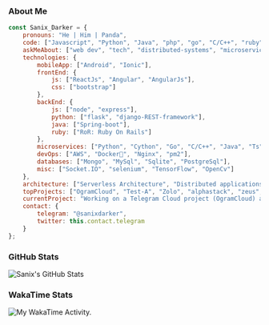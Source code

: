 ### About Me
```javascript
const Sanix_Darker = {
    pronouns: "He | Him | Panda",
    code: ["Javascript", "Python", "Java", "php", "go", "C/C++", "ruby"],
    askMeAbout: ["web dev", "tech", "distributed-systems", "microservices", "algorithms" "app dev", "backend"],
    technologies: {
        mobileApp: ["Android", "Ionic"],
        frontEnd: {
            js: ["ReactJs", "Angular", "AngularJs"],
            css: ["bootstrap"]
        },
        backEnd: {
            js: ["node", "express"],
            python: ["flask", "django-REST-framework"],
            java: ["Spring-boot"],
            ruby: ["RoR: Ruby On Rails"]
        },
        microservices: ["Python", "Cython", "Go", "C/C++", "Java", "Ts"],
        devOps: ["AWS", "Docker🐳", "Nginx", "pm2"],
        databases: ["Mongo", "MySql", "Sqlite", "PostgreSql"],
        misc: ["Socket.IO", "selenium", "TensorFlow", "OpenCv"]
    },
    architecture: ["Serverless Architecture", "Distributed applications", "Single page applications"],
    topProjects: ["OgramCloud", "Test-A", "Zolo", "alphastack", "zeus", "kripta", "kraken", "eneo-bill", "LINO"],
    currentProject: "Working on a Telegram Cloud project (OgramCloud) and the PC client, OgramSync!",
    contact: {
        telegram: "@sanixdarker",
        twitter: this.contact.telegram
    }
};
```

### GitHub Stats
<p>
<img src="https://github-readme-stats.vercel.app/api?username=sanix-darker&show_icons=true&theme=dark" alt="Sanix's GitHub Stats">
</p>

### WakaTime Stats
<p>
<img src="https://github.com/sanix-darker/sanix-darker/blob/master/images/stat.svg" alt="My WakaTime Activity."/>
</p>
